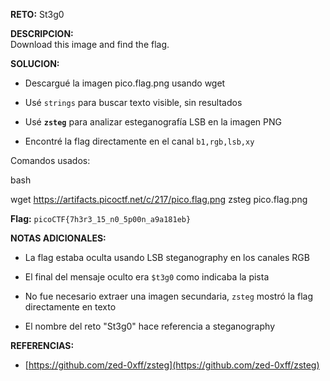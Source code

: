 **RETO:** St3g0

**DESCRIPCION:**  
Download this image and find the flag.

**SOLUCION:**

- Descargué la imagen pico.flag.png usando wget
    
- Usé `strings` para buscar texto visible, sin resultados
    
- Usé **`zsteg`** para analizar esteganografía LSB en la imagen PNG
    
- Encontré la flag directamente en el canal `b1,rgb,lsb,xy`
    

Comandos usados:

bash

wget https://artifacts.picoctf.net/c/217/pico.flag.png
zsteg pico.flag.png

**Flag:** `picoCTF{7h3r3_15_n0_5p00n_a9a181eb}`

**NOTAS ADICIONALES:**

- La flag estaba oculta usando LSB steganography en los canales RGB
    
- El final del mensaje oculto era `$t3g0` como indicaba la pista
    
- No fue necesario extraer una imagen secundaria, `zsteg` mostró la flag directamente en texto
    
- El nombre del reto "St3g0" hace referencia a steganography
    

**REFERENCIAS:**

- [https://github.com/zed-0xff/zsteg](https://github.com/zed-0xff/zsteg)
